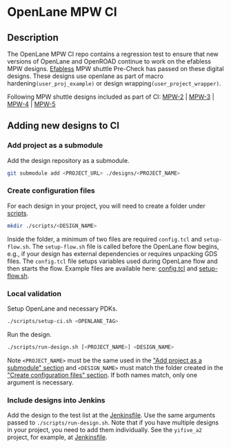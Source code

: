 # OpenLane MPW CI

## Description
The OpenLane MPW CI repo contains a regression test to ensure that new versions of OpenLane and OpenROAD continue to work on the efabless MPW designs.
[Efabless](https://platform.efabless.com/projects/public) MPW shuttle Pre-Check has passed on these digital designs. These designs use openlane as 
part of macro hardening`(user_proj_example)` or design wrapping`(user_project_wrapper)`.

Following MPW shuttle designs included as part of CI:
[MPW-2](https://platform.efabless.com/projects/shuttle_name/MPW-2) |
[MPW-3](https://platform.efabless.com/projects/shuttle_name/MPW-3) |
[MPW-4](https://platform.efabless.com/projects/shuttle_name/MPW-4) |
[MPW-5](https://platform.efabless.com/projects/shuttle_name/MPW-5)

## Adding new designs to CI

### Add project as a submodule

Add the design repository as a submodule.

```bash
git submodule add <PROJECT_URL> ./designs/<PROJECT_NAME>
```

### Create configuration files

For each design in your project, you will need to create a folder under [scripts](./scripts).

```bash
mkdir ./scripts/<DESIGN_NAME>
```

Inside the folder, a minimum of two files are required `config.tcl` and `setup-flow.sh`.
The `setup-flow.sh` file is called before the OpenLane flow begins, e.g., if your design has external dependencies or requires unpacking GDS files.
The `config.tcl` file setups variables used during OpenLane flow and then starts the flow.
Example files are available here: [config.tcl](./scripts/config.tcl) and [setup-flow.sh](./scripts/setup-flow.sh).

### Local validation

Setup OpenLane and necessary PDKs.

```bash
./scripts/setup-ci.sh <OPENLANE_TAG>
```

Run the design.

```bash
./scripts/run-design.sh [<PROJECT_NAME>] <DESIGN_NAME>
```

Note `<PROJECT_NAME>` must be the same used in the ["Add project as a submodule" section](#add-project-as-a-submodule)
and `<DESIGN_NAME>` must match the folder created in the ["Create configuration files" section](#create-configuration-files).
If both names match, only one argument is necessary.

### Include designs into Jenkins

Add the design to the test list at the [Jenkinsfile](./Jenkinsfile#L24).
Use the same arguments passed to `./scripts/run-design.sh`.
Note that if you have multiple designs in your project, you need to add them individually.
See the `yifive_a2` project, for example, at [Jenkinsfile](./Jenkinsfile#L87-L93).
